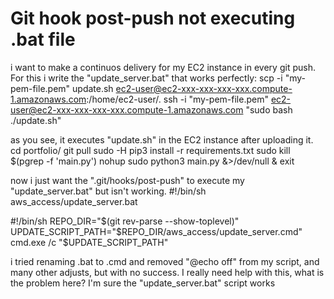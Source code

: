 
# Git hook post-push not executing .bat file

i want to make a continuos delivery for my EC2 instance in every git push.
For this i write the "update_server.bat" that works perfectly:
scp -i "my-pem-file.pem" update.sh ec2-user@ec2-xxx-xxx-xxx-xxx.compute-1.amazonaws.com:/home/ec2-user/.
ssh -i "my-pem-file.pem" ec2-user@ec2-xxx-xxx-xxx-xxx.compute-1.amazonaws.com "sudo bash ./update.sh"

as you see, it executes "update.sh" in the EC2 instance after uploading it.
cd portfolio/
git pull
sudo -H pip3 install -r requirements.txt
sudo kill $(pgrep -f 'main.py')
nohup sudo python3 main.py &>/dev/null &
exit

now i just want the ".git/hooks/post-push" to execute my "update_server.bat" but isn't working.
#!/bin/sh
aws_access/update_server.bat

#!/bin/sh
REPO_DIR="$(git rev-parse --show-toplevel)"
UPDATE_SCRIPT_PATH="$REPO_DIR/aws_access/update_server.cmd"
cmd.exe /c "$UPDATE_SCRIPT_PATH"

i tried renaming .bat to .cmd and removed "@echo off" from my script, and many other adjusts, but with no success. I really need help with this, what is the problem here? I'm sure the "update_server.bat" script works

        